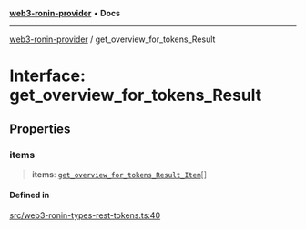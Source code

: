 [**web3-ronin-provider**](../README.md) • **Docs**

***

[web3-ronin-provider](../globals.md) / get\_overview\_for\_tokens\_Result

# Interface: get\_overview\_for\_tokens\_Result

## Properties

### items

> **items**: [`get_overview_for_tokens_Result_Item`](get_overview_for_tokens_Result_Item.md)[]

#### Defined in

[src/web3-ronin-types-rest-tokens.ts:40](https://github.com/chuacw/web3-ronin-provider/blob/74865f4cc367fda569b2ea12b7ca079db4fcf0a2/src/web3-ronin-types-rest-tokens.ts#L40)
